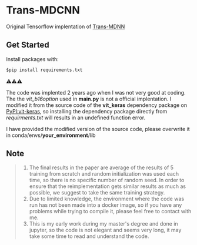 # Trans-MDCNN

Original Tensorflow implentation of [Trans-MDNN](https://www.sciencedirect.com/science/article/pii/S0303243422001209)

## Get Started
Install packages with:
```Python
$pip install requirements.txt
```

:warning::warning::warning:  

The code was implented 2 years ago when I was not very good at coding. The the *vit_b16option* used in **main.py** is not a official implentation. I modified it from the source code of the **vit_keras** dependency package on [PyPI:vit-keras](https://pypi.org/project/vit-keras/), so installing the dependency package directly from *requirments.txt* will results in an undefined function error.   

I have provided the modified version of the source code, please overwrite it in conda/envs/**your_environment**/lib

## Note
>1. The final results in the paper are average of the results of 5 training from scratch and random initialization was used each time, so there is no specific number of random seed. In order to ensure that the reimplementation gets similar results as much as possible, we suggest to take the same training strategy.
>2. Due to limited knowledge, the environment where the code was run has not been made into a docker image, so if you have any problems while trying to compile it, please feel free to contact with me.
>3. This is my early work during my master's degree and done in jupyter, so the code is not elegant and seems very long, it may take some time to read and understand the code.
